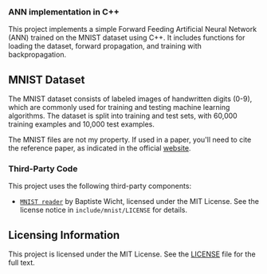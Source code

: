 ### ANN implementation in C++

This project implements a simple Forward Feeding Artificial Neural Network (ANN) trained on the MNIST dataset using C++. It includes functions for loading the dataset, forward propagation, and training with backpropagation.

## MNIST Dataset

The MNIST dataset consists of labeled images of handwritten digits (0-9), which are commonly used for training and testing machine learning algorithms. The dataset is split into training and test sets, with 60,000 training examples and 10,000 test examples.

The MNIST files are not my property. If used in a paper, you'll need to cite the reference paper, as indicated in the official [website](https://yann.lecun.com/exdb/mnist/).

### Third-Party Code

This project uses the following third-party components:

- [`MNIST reader`](https://github.com/wichtounet/mnist) by Baptiste Wicht, licensed under the MIT License. See the license notice in `include/mnist/LICENSE` for details.

## Licensing Information

This project is licensed under the MIT License. See the [LICENSE](./LICENSE) file for the full text.

